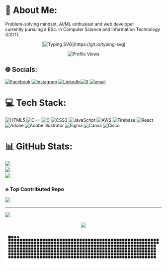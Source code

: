 # 💫 About Me:
Problem-solving mindset, AI/ML enthusiast and web developer<br> currently pursuing a BSc. in Computer Science and Information Technology (CSIT).

<div align="center">
  
  [![Typing SVG](https://readme-typing-svg.herokuapp.com?font=Fira+Code&size=22&duration=3000&pause=1000&color=36BCF7&center=true&vCenter=true&width=600&lines=Passionate+about+Web+Development;Open+Source+Contributer;Graphic+Designer;Building;Welcome+to+my+GitHub+Profile!)](https://git.io/typing-svg)
  
  ![Profile Views](https://komarev.com/ghpvc/?username=rajanpanth&label=Profile%20views&color=36BCF7&style=for-the-badge)
  
</div>


## 🌐 Socials:
[![Facebook](https://img.shields.io/badge/Facebook-%231877F2.svg?logo=Facebook&logoColor=white)](https://www.facebook.com/rajan.pantha.7583) [![Instagram](https://img.shields.io/badge/Instagram-%23E4405F.svg?logo=Instagram&logoColor=white)](https://www.instagram.com/rajanpantha1/) [![LinkedIn](https://img.shields.io/badge/LinkedIn-%230077B5.svg?logo=linkedin&logoColor=white)](https://www.linkedin.com/in/rajan-pantha-0777122a7/)[![X](https://img.shields.io/badge/X-black.svg?logo=X&logoColor=white)](https://x.com/rajanpanth) [![email](https://img.shields.io/badge/Email-D14836?logo=gmail&logoColor=white)](mailto:pantharajan0@gmail.com) 

# 💻 Tech Stack:
![HTML5](https://img.shields.io/badge/html5-%23E34F26.svg?style=for-the-badge&logo=html5&logoColor=white) ![C++](https://img.shields.io/badge/c++-%2300599C.svg?style=for-the-badge&logo=c%2B%2B&logoColor=white) ![C](https://img.shields.io/badge/c-%2300599C.svg?style=for-the-badge&logo=c&logoColor=white) ![CSS3](https://img.shields.io/badge/css3-%231572B6.svg?style=for-the-badge&logo=css3&logoColor=white) ![JavaScript](https://img.shields.io/badge/javascript-%23323330.svg?style=for-the-badge&logo=javascript&logoColor=%23F7DF1E) ![AWS](https://img.shields.io/badge/AWS-%23FF9900.svg?style=for-the-badge&logo=amazon-aws&logoColor=white) ![Firebase](https://img.shields.io/badge/firebase-%23039BE5.svg?style=for-the-badge&logo=firebase) ![React](https://img.shields.io/badge/react-%2320232a.svg?style=for-the-badge&logo=react&logoColor=%2361DAFB) ![Adobe](https://img.shields.io/badge/adobe-%23FF0000.svg?style=for-the-badge&logo=adobe&logoColor=white) ![Adobe Illustrator](https://img.shields.io/badge/adobe%20illustrator-%23FF9A00.svg?style=for-the-badge&logo=adobe%20illustrator&logoColor=white) ![Figma](https://img.shields.io/badge/figma-%23F24E1E.svg?style=for-the-badge&logo=figma&logoColor=white) ![Canva](https://img.shields.io/badge/Canva-%2300C4CC.svg?style=for-the-badge&logo=Canva&logoColor=white) ![Cisco](https://img.shields.io/badge/cisco-%23049fd9.svg?style=for-the-badge&logo=cisco&logoColor=black) 
# 📊 GitHub Stats:
![](https://github-readme-stats.vercel.app/api?username=rajanpanth&theme=dark&hide_border=false&include_all_commits=false&count_private=false)<br/>
![](https://nirzak-streak-stats.vercel.app/?user=rajanpanth&theme=dark&hide_border=false)<br/>
![](https://github-readme-stats.vercel.app/api/top-langs/?username=rajanpanth&theme=dark&hide_border=false&include_all_commits=false&count_private=false&layout=compact)



### 🔝 Top Contributed Repo
![](https://github-contributor-stats.vercel.app/api?username=rajanpanth&limit=5&theme=dark&combine_all_yearly_contributions=true)

---
[![](https://visitcount.itsvg.in/api?id=rajanpanth&icon=0&color=0)](https://visitcount.itsvg.in)

<div align="center">
  <img src="https://capsule-render.vercel.app/api?type=waving&color=gradient&height=100&section=footer&animation=twinkling"/>
</div>

![snake gif](https://github.com/rajanpanth/rajanpanth/blob/output/github-snake-dark.svg)
<!-- Proudly created with GPRM ( https://gprm.itsvg.in ) -->
